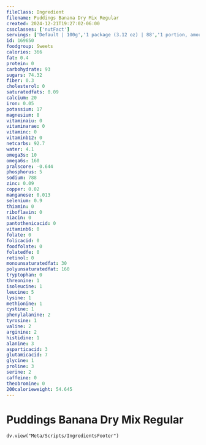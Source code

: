 ```yaml
---
fileClass: Ingredient
filename: Puddings Banana Dry Mix Regular
created: 2024-12-21T19:27:02-06:00
cssclasses: ['nutFact']
servings: ['Default | 100g','1 package (3.12 oz) | 88','1 portion, amount to make 1/2 cup | 22']
id: 169650
foodgroup: Sweets
calories: 366
fat: 0.4
protein: 0
carbohydrate: 93
sugars: 74.32
fiber: 0.3
cholesterol: 0
saturatedfats: 0.09
calcium: 20
iron: 0.05
potassium: 17
magnesium: 8
vitaminaiu: 0
vitaminarae: 0
vitaminc: 0
vitaminb12: 0
netcarbs: 92.7
water: 4.1
omega3s: 10
omega6s: 160
pralscore: -0.644
phosphorus: 5
sodium: 788
zinc: 0.09
copper: 0.02
manganese: 0.013
selenium: 0.9
thiamin: 0
riboflavin: 0
niacin: 0
pantothenicacid: 0
vitaminb6: 0
folate: 0
folicacid: 0
foodfolate: 0
folatedfe: 0
retinol: 0
monounsaturatedfat: 30
polyunsaturatedfat: 160
tryptophan: 0
threonine: 1
isoleucine: 1
leucine: 5
lysine: 1
methionine: 1
cystine: 1
phenylalanine: 2
tyrosine: 1
valine: 2
arginine: 2
histidine: 1
alanine: 3
asparticacid: 3
glutamicacid: 7
glycine: 1
proline: 3
serine: 2
caffeine: 0
theobromine: 0
200calorieweight: 54.645
---
```


# Puddings Banana Dry Mix Regular

```dataviewjs
dv.view("Meta/Scripts/IngredientsFooter")
```